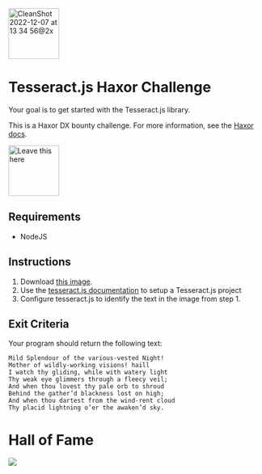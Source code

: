 <img height="100" alt="CleanShot 2022-12-07 at 13 34 56@2x" src="https://user-images.githubusercontent.com/318295/206278452-7823741a-8910-4c4c-8e9b-693cd1141052.png">

# Tesseract.js Haxor Challenge

Your goal is to get started with the Tesseract.js library. 

This is a Haxor DX bounty challenge. For more information, see the [Haxor docs](https://github.com/haxordx/challenges).

<a href="https://github.com/haxordx/challenges"><img src="https://user-images.githubusercontent.com/318295/206277369-fc07ee13-452b-41da-abbc-c8a871e15216.png" width="100" alt="Leave this here" /></a>

## Requirements

- NodeJS

## Instructions

1. Download [this image](https://i.imgur.com/EAREK9a.png).
2. Use the [tesseract.js documentation](https://github.com/naptha/tesseract.js#tesseractjs) to setup a Tesseract.js project
3. Configure tesseract.js to identify the text in the image from step 1.

## Exit Criteria

Your program should return the following text:

```
Mild Splendour of the various-vested Night!
Mother of wildly-working visions! haill
I watch thy gliding, while with watery light
Thy weak eye glimmers through a fleecy veil;
And when thou lovest thy pale orb to shroud
Behind the gather’d blackness lost on high;
And when thou dartest from the wind-rent cloud
Thy placid lightning o’er the awaken’d sky.
```

# Hall of Fame

<a href="https://github.com/haxordx/haxor-challenge-template/graphs/contributors">
  <img src="https://contrib.rocks/image?repo=haxordx/haxor-challenge-template" />
</a>

